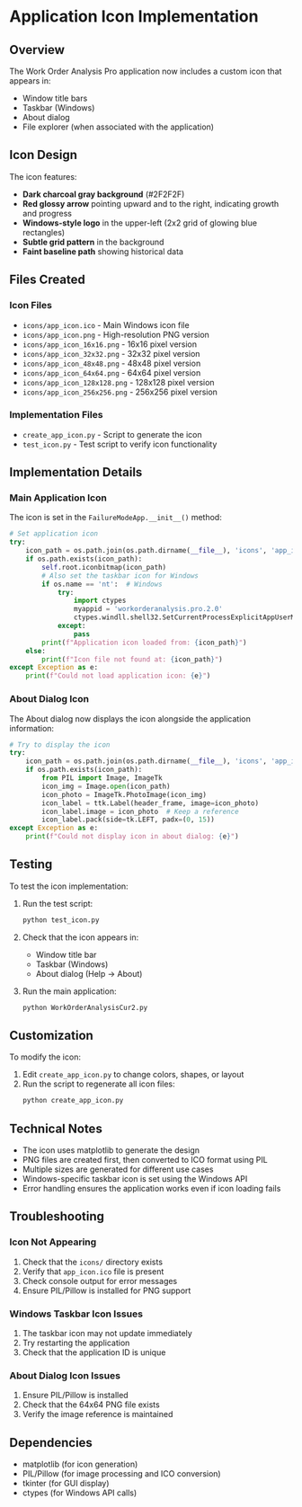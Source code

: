 # Application Icon Implementation

## Overview

The Work Order Analysis Pro application now includes a custom icon that appears in:
- Window title bars
- Taskbar (Windows)
- About dialog
- File explorer (when associated with the application)

## Icon Design

The icon features:
- **Dark charcoal gray background** (#2F2F2F)
- **Red glossy arrow** pointing upward and to the right, indicating growth and progress
- **Windows-style logo** in the upper-left (2x2 grid of glowing blue rectangles)
- **Subtle grid pattern** in the background
- **Faint baseline path** showing historical data

## Files Created

### Icon Files
- `icons/app_icon.ico` - Main Windows icon file
- `icons/app_icon.png` - High-resolution PNG version
- `icons/app_icon_16x16.png` - 16x16 pixel version
- `icons/app_icon_32x32.png` - 32x32 pixel version
- `icons/app_icon_48x48.png` - 48x48 pixel version
- `icons/app_icon_64x64.png` - 64x64 pixel version
- `icons/app_icon_128x128.png` - 128x128 pixel version
- `icons/app_icon_256x256.png` - 256x256 pixel version

### Implementation Files
- `create_app_icon.py` - Script to generate the icon
- `test_icon.py` - Test script to verify icon functionality

## Implementation Details

### Main Application Icon
The icon is set in the `FailureModeApp.__init__()` method:

```python
# Set application icon
try:
    icon_path = os.path.join(os.path.dirname(__file__), 'icons', 'app_icon.ico')
    if os.path.exists(icon_path):
        self.root.iconbitmap(icon_path)
        # Also set the taskbar icon for Windows
        if os.name == 'nt':  # Windows
            try:
                import ctypes
                myappid = 'workorderanalysis.pro.2.0'
                ctypes.windll.shell32.SetCurrentProcessExplicitAppUserModelID(myappid)
            except:
                pass
        print(f"Application icon loaded from: {icon_path}")
    else:
        print(f"Icon file not found at: {icon_path}")
except Exception as e:
    print(f"Could not load application icon: {e}")
```

### About Dialog Icon
The About dialog now displays the icon alongside the application information:

```python
# Try to display the icon
try:
    icon_path = os.path.join(os.path.dirname(__file__), 'icons', 'app_icon_64x64.png')
    if os.path.exists(icon_path):
        from PIL import Image, ImageTk
        icon_img = Image.open(icon_path)
        icon_photo = ImageTk.PhotoImage(icon_img)
        icon_label = ttk.Label(header_frame, image=icon_photo)
        icon_label.image = icon_photo  # Keep a reference
        icon_label.pack(side=tk.LEFT, padx=(0, 15))
except Exception as e:
    print(f"Could not display icon in about dialog: {e}")
```

## Testing

To test the icon implementation:

1. Run the test script:
   ```bash
   python test_icon.py
   ```

2. Check that the icon appears in:
   - Window title bar
   - Taskbar (Windows)
   - About dialog (Help → About)

3. Run the main application:
   ```bash
   python WorkOrderAnalysisCur2.py
   ```

## Customization

To modify the icon:

1. Edit `create_app_icon.py` to change colors, shapes, or layout
2. Run the script to regenerate all icon files:
   ```bash
   python create_app_icon.py
   ```

## Technical Notes

- The icon uses matplotlib to generate the design
- PNG files are created first, then converted to ICO format using PIL
- Multiple sizes are generated for different use cases
- Windows-specific taskbar icon is set using the Windows API
- Error handling ensures the application works even if icon loading fails

## Troubleshooting

### Icon Not Appearing
1. Check that the `icons/` directory exists
2. Verify that `app_icon.ico` file is present
3. Check console output for error messages
4. Ensure PIL/Pillow is installed for PNG support

### Windows Taskbar Icon Issues
1. The taskbar icon may not update immediately
2. Try restarting the application
3. Check that the application ID is unique

### About Dialog Icon Issues
1. Ensure PIL/Pillow is installed
2. Check that the 64x64 PNG file exists
3. Verify the image reference is maintained

## Dependencies

- matplotlib (for icon generation)
- PIL/Pillow (for image processing and ICO conversion)
- tkinter (for GUI display)
- ctypes (for Windows API calls) 